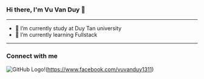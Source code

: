 ### Hi there, I'm Vu Van Duy 👋
<hr>
<ul>
  <li>🔭 I’m currently study at Duy Tan university</li>
  <li>🌱 I’m currently learning Fullstack</li>
</ul>
<hr>

### Connect with me
![GitHub Logo](https://encrypted-tbn0.gstatic.com/images?q=tbn:ANd9GcQtzrVk9vyI_gmElEsSHhmYPhJiuPbjpUmvcw&usqp=CAU)!(https://www.facebook.com/vuvanduy1311)
